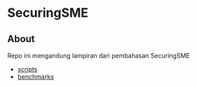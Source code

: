 # SecuringSME

## About

Repo ini mengandung lampiran dari pembahasan SecuringSME

- [scripts](/scripts/scripts.md)
- [benchmarks](/benchmarks/benchmarks.md)